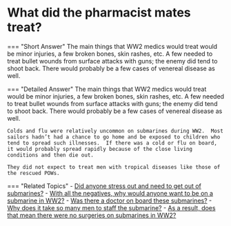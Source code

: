 # What did the pharmacist mates treat?


=== "Short Answer"
    The main things that WW2 medics would treat would be minor injuries, a few broken bones, skin rashes, etc. A few needed to treat bullet wounds from surface attacks with guns; the enemy did tend to shoot back. There would probably be a few cases of venereal disease as well.

=== "Detailed Answer"
    The main things that WW2 medics would treat would be minor injuries, a few broken bones, skin rashes, etc.  A few needed to treat bullet wounds from surface attacks with guns; the enemy did tend to shoot back.  There would probably be a few cases of venereal disease as well.

    Colds and flu were relatively uncommon on submarines during WW2.  Most sailors hadn’t had a chance to go home and be exposed to children who tend to spread such illnesses.  If there was a cold or flu on board, it would probably spread rapidly because of the close living conditions and then die out.

    They did not expect to treat men with tropical diseases like those of the rescued POWs.

=== "Related Topics"
    - [Did anyone stress out and need to get out of submarines?](./did-anyone-stress-out-and-need-to-get-out-of-submarines.md)
    - [With all the negatives, why would anyone want to be on a submarine in WW2?](./with-all-the-negatives-why-would-anyone-want-to-be-on-a-submarine-in-ww2.md)
    - [Was there a doctor on board these submarines?](./was-there-a-doctor-on-board-these-submarines.md)
    - [Why does it take so many men to staff the submarine?](./why-does-it-take-so-many-men-to-staff-the-submarine.md)
    - [As a result, does that mean there were no surgeries on submarines in WW2?](./as-a-result-does-that-mean-there-were-no-surgeries-on-submarines-in-ww2.md)

